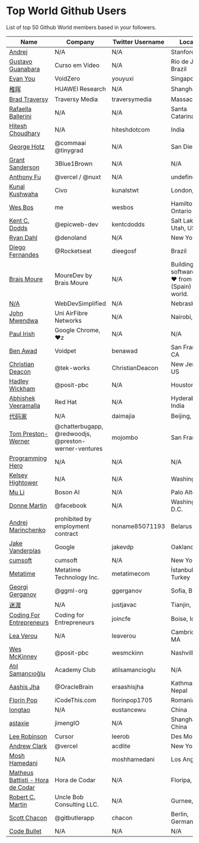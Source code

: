 # Top World Github Users

List of top 50 Github World members based in your followers.

<!-- START TOP USERS -->
| Name | Company | Twitter Username | Location | Repositories |
|------|---------|------------------|----------|--------------|
| [Andrej](https://github.com/karpathy) | N/A | N/A | Stanford | 56 |
| [Gustavo Guanabara](https://github.com/gustavoguanabara) | Curso em Vídeo | N/A | Rio de Janeiro, Brazil | 8 |
| [Evan You](https://github.com/yyx990803) | VoidZero | youyuxi | Singapore | 198 |
| [稚晖](https://github.com/peng-zhihui) | HUAWEI Research | N/A | Shanghai | 59 |
| [Brad Traversy](https://github.com/bradtraversy) | Traversy Media | traversymedia | Massachusetts | 309 |
| [Rafaella Ballerini](https://github.com/rafaballerini) | N/A | N/A | Santa Catarina, Brasil | 59 |
| [Hitesh Choudhary](https://github.com/hiteshchoudhary) | N/A | hiteshdotcom | India | 113 |
| [George Hotz](https://github.com/geohot) | @commaai @tinygrad  | N/A | San Diego, CA | 95 |
| [Grant Sanderson](https://github.com/3b1b) | 3Blue1Brown | N/A | N/A | 9 |
| [Anthony Fu](https://github.com/antfu) | @vercel / @nuxt | N/A | undefined | 384 |
| [Kunal Kushwaha](https://github.com/kunal-kushwaha) | Civo | kunalstwt | London, UK | 47 |
| [Wes Bos](https://github.com/wesbos) | me | wesbos | Hamilton, Ontario | 412 |
| [Kent C. Dodds](https://github.com/kentcdodds) | @epicweb-dev  | kentcdodds | Salt Lake City, Utah, USA | 735 |
| [Ryan Dahl](https://github.com/ry) | @denoland  | N/A | New York City | 61 |
| [Diego Fernandes](https://github.com/diego3g) | @Rocketseat  | dieegosf | Brazil | 75 |
| [Brais Moure](https://github.com/mouredev) | MoureDev by Brais Moure | N/A | Building software with  ♥ from Galicia (Spain) to the world. | 51 |
| [N/A](https://github.com/WebDevSimplified) | WebDevSimplified | N/A | Nebraska | 226 |
| [John Mwendwa](https://github.com/JohnMwendwa) | Uni AirFibre Networks | N/A | Nairobi, Kenya | 112 |
| [Paul Irish](https://github.com/paulirish) | Google Chrome, ♥z | N/A | N/A | 366 |
| [Ben Awad](https://github.com/benawad) | Voidpet | benawad | San Francisco, CA | 257 |
| [Christian Deacon](https://github.com/gamemann) | @tek-works | ChristianDeacon | New Jersey, US | 173 |
| [Hadley Wickham](https://github.com/hadley) | @posit-pbc | N/A | Houston, TX | 354 |
| [Abhishek Veeramalla](https://github.com/iam-veeramalla) | Red Hat | N/A | Hyderabad, India | 72 |
| [代码家](https://github.com/daimajia) | N/A | daimajia | Beijing, China | 91 |
| [Tom Preston-Werner](https://github.com/mojombo) | @chatterbugapp, @redwoodjs, @preston-werner-ventures  | mojombo | San Francisco | 66 |
| [Programming Hero](https://github.com/ProgrammingHero1) | N/A | N/A | N/A | 912 |
| [Kelsey Hightower](https://github.com/kelseyhightower) | N/A | N/A | Washington | 195 |
| [Mu Li](https://github.com/mli) | Boson AI | N/A | Palo Alto, CA | 20 |
| [Donne Martin](https://github.com/donnemartin) | @facebook | N/A | Washington, D.C. | 27 |
| [Andrej Marinchenko](https://github.com/BEPb) | prohibited by employment contract | noname85071193 | Belarus | 43 |
| [Jake Vanderplas](https://github.com/jakevdp) | Google | jakevdp | Oakland CA | 239 |
| [cumsoft](https://github.com/cumsoft) | cumsoft | N/A | New York, NY | 8 |
| [Metatime](https://github.com/metatimeofficial) | Metatime Technology Inc. | metatimecom | İstanbul, Turkey | 2 |
| [Georgi Gerganov](https://github.com/ggerganov) | @ggml-org  | ggerganov | Sofia, Bulgaria | 70 |
| [迷渡](https://github.com/justjavac) | N/A | justjavac | Tianjin, China | 413 |
| [Coding For Entrepreneurs](https://github.com/codingforentrepreneurs) | Coding for Entrepreneurs | joincfe | Boise, Idaho | 219 |
| [Lea Verou](https://github.com/LeaVerou) | N/A | leaverou | Cambridge, MA | 101 |
| [Wes McKinney](https://github.com/wesm) | @posit-pbc | wesmckinn | Nashville, TN | 120 |
| [Atıl Samancıoğlu](https://github.com/atilsamancioglu) | Academy Club | atilsamancioglu | N/A | 520 |
| [Aashis Jha](https://github.com/OracleBrain) | @OracleBrain | eraashisjha | Kathmandu, Nepal  | 42 |
| [Florin Pop](https://github.com/florinpop17) | iCodeThis.com | florinpop1705 | Romania | 99 |
| [longtao](https://github.com/eust-w) | N/A | eustancewu | China | 152 |
| [astaxie](https://github.com/astaxie) | jimengIO | N/A | Shanghai, China | 83 |
| [Lee Robinson](https://github.com/leerob) | Cursor | leerob | Des Moines, IA | 35 |
| [Andrew Clark](https://github.com/acdlite) | @vercel  | acdlite | New York | 74 |
| [Mosh Hamedani](https://github.com/mosh-hamedani) | N/A | moshhamedani | Los Angeles | 31 |
| [Matheus Battisti - Hora de Codar](https://github.com/matheusbattisti) | Hora de Codar | N/A | Floripa, Brasil | 153 |
| [Robert C. Martin](https://github.com/unclebob) | Uncle Bob Consulting LLC.  | N/A | Gurnee, IL | 65 |
| [Scott Chacon](https://github.com/schacon) | @gitbutlerapp  | chacon | Berlin, Germany | 223 |
| [Code Bullet](https://github.com/Code-Bullet) | N/A | N/A | N/A | 25 |
<!-- END TOP USERS -->
